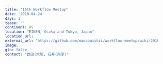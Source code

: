```yaml
---
title: "15th Workflow Meetup"
date: '2019-04-24'
days: 1
tease: ""
continent: AS
location: "RIKEN, Osaka and Tokyo, Japan"
location_url: 
external_url: "https://github.com/manabuishii/workflow-meetup/wiki/20190424"
image:
gtn: false
contact: "西田(大阪, 石井(東京)"
---
```

